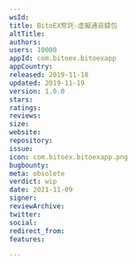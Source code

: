 ```yaml
---
wsId: 
title: BitoEX幣託-虛擬通貨錢包
altTitle: 
authors: 
users: 10000
appId: com.bitoex.bitoexapp
appCountry: 
released: 2019-11-18
updated: 2019-11-19
version: 1.0.0
stars: 
ratings: 
reviews: 
size: 
website: 
repository: 
issue: 
icon: com.bitoex.bitoexapp.png
bugbounty: 
meta: obsolete
verdict: wip
date: 2021-11-09
signer: 
reviewArchive: 
twitter: 
social: 
redirect_from: 
features: 

---
```


